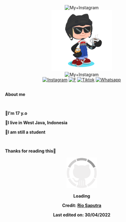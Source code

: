 <div align=center>
        <img src="https://readme-typing-svg.herokuapp.com?color=%236FDA44&size=32&center=true&vCenter=true&width=600&height=50&lines=Hi+there+I'm+Rio+%F0%9F%91%8B;I'm+Not+Programing;Cuman+Bisa+Salin+Tempel:v;Jadi+Mohon;Dimaklumi:v;Don't+Forget+Follow" alt="My+Instagram" />
    </div>

<div>
    <div align=center>
        <img src="https://raw.githubusercontent.com/AhmedFathyDev/AhmedFathyDev/main/GitHub.png" alt="GitHub Octocat Drinking a Cup of Coffee" height="200">
    </div>
    <div align=center>
        <img src="https://readme-typing-svg.herokuapp.com?color=%236FDA44&size=32&center=true&vCenter=true&width=600&height=50&lines=Hi+there+I'm+Rio+%F0%9F%91%8B;I'm+Not+Programing;Cuman+Bisa+Salin+Tempel:v;Jadi+Mohon;Dimaklumi:v;Don't+Forget+Follow" alt="My+Instagram" />
    </div>
    <div align=center>
        <a href="https://instagram.com/riosapuuttrraa_?igshid=YmMyMTA2M2Y="><img src="https://img.shields.io/badge/Instagram-0077b5?style=flat&logo=instagram" alt="Instagram" /></a>
        <a href="https://www.facebook.com/profile.php?id=100033541313788"><img src="https://img.shields.io/badge/Facebook-494949?style=flat&logo=facebook" alt="F" /></a>
        <a href="https://vt.tiktok.com/ZSdfg2gYQ/"><img src="https://img.shields.io/badge/Tiktok-f48024?style=flat&logo=tiktok=white" alt="Tiktok" /></a>
        <a href="https://www.wa.me/6282117332347"><img src="https://img.shields.io/badge/Whatsapp-B92B27?style=flat&logo=whatsapp" alt="Whatsapp" /></a>
      <div align=left>
        <br>
        <p>
             <strong>
               About me
    <div align=left>
        <br>
        <p>
                   🙋I'm 17 y.o
         <p>
                   🏡I live in West Java, Indonesia
         <p>
                   🏫I am still a student
            <strong>         
    <div align=left>
        <br>
        <p>
                   Thanks for reading this🙇
            <strong>
    

  <div align=center>
        <img src="https://raw.githubusercontent.com/AhmedFathyDev/AhmedFathyDev/main/GitHub.gif" alt="GitHub Octocat Logo" height="100">
        <p>Loading</p>

Credit: [Rio Saputra](https://github.com/RioSaputra11)

Last edited on: 30/04/2022
